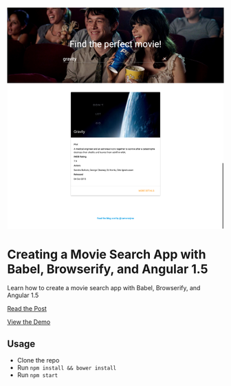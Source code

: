 ![](/src/assets/img/readme_image.png)

# Creating a Movie Search App with Babel, Browserify, and Angular 1.5

Learn how to create a movie search app with Babel, Browserify, and Angular 1.5

[Read the Post](http://velocitycoding.com/2016/01/01/angular-movie-search)

[View the Demo](http://velocitycoding.github.io/angular-movie-search)

## Usage

- Clone the repo
- Run `npm install && bower install`
- Run `npm start`